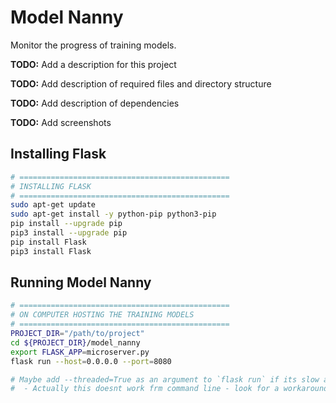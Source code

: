 # Model Nanny

Monitor the progress of training models.

**TODO:** Add a description for this project

**TODO:** Add description of required files and directory structure

**TODO:** Add description of dependencies

**TODO:** Add screenshots

## Installing Flask

```sh
# ===============================================
# INSTALLING FLASK
# ===============================================
sudo apt-get update
sudo apt-get install -y python-pip python3-pip
pip install --upgrade pip
pip3 install --upgrade pip
pip install Flask
pip3 install Flask
```

## Running Model Nanny

```sh
# ===============================================
# ON COMPUTER HOSTING THE TRAINING MODELS
# ===============================================
PROJECT_DIR="/path/to/project"
cd ${PROJECT_DIR}/model_nanny
export FLASK_APP=microserver.py
flask run --host=0.0.0.0 --port=8080

# Maybe add --threaded=True as an argument to `flask run` if its slow and unresponsive
#  - Actually this doesnt work frm command line - look for a workaround.
```
